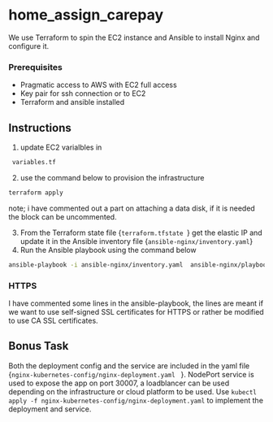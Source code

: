 # home_assign_carepay

We use Terraform to spin the EC2 instance and Ansible to install Nginx and configure it.

### Prerequisites 
-  Pragmatic access to AWS with EC2 full access  
- Key pair for ssh connection or to EC2
- Terraform and ansible installed 


## Instructions 
1. update EC2 varialbles in 
```bash
 variables.tf 
```
2. use the command below to provision the infrastructure  
```bash 
terraform apply 
``` 
note; i have commented out a part on attaching  a data disk, if it is needed the block can be uncommented.

3. From the Terraform state file {```terraform.tfstate ```} get the elastic IP and update it in the Ansible inventory file {```ansible-nginx/inventory.yaml```}
4. Run the Ansible playbook using the command below 
```bash 
ansible-playbook -i ansible-nginx/inventory.yaml  ansible-nginx/playbook.yaml
```

### HTTPS
I have commented some lines in the ansible-playbook, the lines are meant if we want to use self-signed SSL certificates for HTTPS or rather be modified to use CA SSL certificates.  

## Bonus Task 
Both the deployment config and the service are included in the yaml file {```nginx-kubernetes-config/nginx-deployment.yaml ```  }. NodePort service is used to expose the app on port 30007, a loadblancer can be used depending on the infrastructure or cloud platform to be used. Use ```kubectl apply -f nginx-kubernetes-config/nginx-deployment.yaml``` to implement the deployment and service. 




